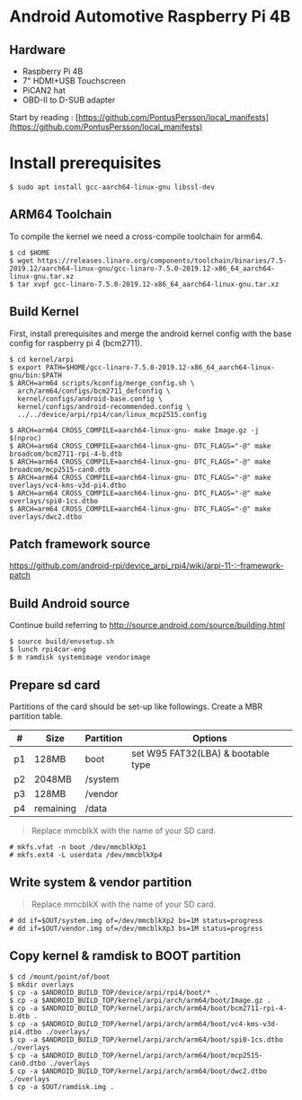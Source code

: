 # Android Automotive Raspberry Pi 4B

## Hardware

* Raspberry Pi 4B
* 7" HDMI+USB Touchscreen
* PiCAN2 hat
* OBD-II to D-SUB adapter

Start by reading : [https://github.com/PontusPersson/local_manifests](https://github.com/PontusPersson/local_manifests)

# Install prerequisites

```
$ sudo apt install gcc-aarch64-linux-gnu libssl-dev
```


## ARM64 Toolchain

To compile the kernel we need a cross-compile toolchain for arm64.

```
$ cd $HOME
$ wget https://releases.linaro.org/components/toolchain/binaries/7.5-2019.12/aarch64-linux-gnu/gcc-linaro-7.5.0-2019.12-x86_64_aarch64-linux-gnu.tar.xz
$ tar xvpf gcc-linaro-7.5.0-2019.12-x86_64_aarch64-linux-gnu.tar.xz
```

## Build Kernel
First, install prerequisites and merge the android kernel config with the base config for raspberry pi 4 (bcm2711).

```
$ cd kernel/arpi
$ export PATH=$HOME/gcc-linaro-7.5.0-2019.12-x86_64_aarch64-linux-gnu/bin:$PATH
$ ARCH=arm64 scripts/kconfig/merge_config.sh \
  arch/arm64/configs/bcm2711_defconfig \
  kernel/configs/android-base.config \
  kernel/configs/android-recommended.config \
  ../../device/arpi/rpi4/can/linux_mcp2515.config

$ ARCH=arm64 CROSS_COMPILE=aarch64-linux-gnu- make Image.gz -j $(nproc)
$ ARCH=arm64 CROSS_COMPILE=aarch64-linux-gnu- DTC_FLAGS="-@" make broadcom/bcm2711-rpi-4-b.dtb
$ ARCH=arm64 CROSS_COMPILE=aarch64-linux-gnu- DTC_FLAGS="-@" make broadcom/mcp2515-can0.dtb
$ ARCH=arm64 CROSS_COMPILE=aarch64-linux-gnu- DTC_FLAGS="-@" make overlays/vc4-kms-v3d-pi4.dtbo
$ ARCH=arm64 CROSS_COMPILE=aarch64-linux-gnu- DTC_FLAGS="-@" make overlays/spi0-1cs.dtbo
$ ARCH=arm64 CROSS_COMPILE=aarch64-linux-gnu- DTC_FLAGS="-@" make overlays/dwc2.dtbo
```

## Patch framework source 

https://github.com/android-rpi/device_arpi_rpi4/wiki/arpi-11-:-framework-patch

## Build Android source
Continue build referring to http://source.android.com/source/building.html
```
$ source build/envsetup.sh
$ lunch rpi4car-eng
$ m ramdisk systemimage vendorimage
```

## Prepare sd card
Partitions of the card should be set-up like followings. Create a MBR partition table.

| #  | Size      | Partition | Options                            |
| -- | --------- | --------- | ---------------------------------- |
| p1 | 128MB     | boot      | set W95 FAT32(LBA) & bootable type |
| p2 | 2048MB    | /system   |                                    |
| p3 | 128MB     | /vendor   |                                    |
| p4 | remaining | /data     |                                    |
 
 > Replace mmcblkX with the name of your SD card.

```
# mkfs.vfat -n boot /dev/mmcblkXp1
# mkfs.ext4 -L userdata /dev/mmcblkXp4
```

## Write system & vendor partition

 > Replace mmcblkX with the name of your SD card.
 
```
# dd if=$OUT/system.img of=/dev/mmcblkXp2 bs=1M status=progress
# dd if=$OUT/vendor.img of=/dev/mmcblkXp3 bs=1M status=progress
```
  
## Copy kernel & ramdisk to BOOT partition

```
$ cd /mount/point/of/boot
$ mkdir overlays
$ cp -a $ANDROID_BUILD_TOP/device/arpi/rpi4/boot/* .
$ cp -a $ANDROID_BUILD_TOP/kernel/arpi/arch/arm64/boot/Image.gz .
$ cp -a $ANDROID_BUILD_TOP/kernel/arpi/arch/arm64/boot/bcm2711-rpi-4-b.dtb .
$ cp -a $ANDROID_BUILD_TOP/kernel/arpi/arch/arm64/boot/vc4-kms-v3d-pi4.dtbo ./overlays/
$ cp -a $ANDROID_BUILD_TOP/kernel/arpi/arch/arm64/boot/spi0-1cs.dtbo ./overlays
$ cp -a $ANDROID_BUILD_TOP/kernel/arpi/arch/arm64/boot/mcp2515-can0.dtbo ./overlays
$ cp -a $ANDROID_BUILD_TOP/kernel/arpi/arch/arm64/boot/dwc2.dtbo ./overlays
$ cp -a $OUT/ramdisk.img .
```
